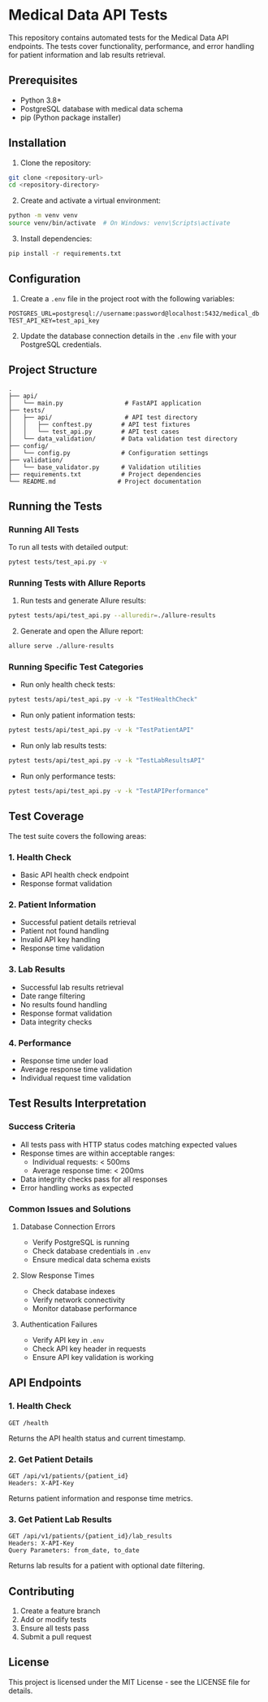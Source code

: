 # Medical Data API Tests

This repository contains automated tests for the Medical Data API endpoints. The tests cover functionality, performance, and error handling for patient information and lab results retrieval.

## Prerequisites

- Python 3.8+
- PostgreSQL database with medical data schema
- pip (Python package installer)

## Installation

1. Clone the repository:
```bash
git clone <repository-url>
cd <repository-directory>
```

2. Create and activate a virtual environment:
```bash
python -m venv venv
source venv/bin/activate  # On Windows: venv\Scripts\activate
```

3. Install dependencies:
```bash
pip install -r requirements.txt
```

## Configuration

1. Create a `.env` file in the project root with the following variables:
```env
POSTGRES_URL=postgresql://username:password@localhost:5432/medical_db
TEST_API_KEY=test_api_key
```

2. Update the database connection details in the `.env` file with your PostgreSQL credentials.

## Project Structure

```
.
├── api/
│   └── main.py                 # FastAPI application
├── tests/
│   ├── api/                    # API test directory
│   │   ├── conftest.py        # API test fixtures
│   │   └── test_api.py        # API test cases
│   └── data_validation/       # Data validation test directory
├── config/
│   └── config.py              # Configuration settings
├── validation/
│   └── base_validator.py      # Validation utilities
├── requirements.txt           # Project dependencies
└── README.md                 # Project documentation
```

## Running the Tests

### Running All Tests
To run all tests with detailed output:
```bash
pytest tests/test_api.py -v
```

### Running Tests with Allure Reports
1. Run tests and generate Allure results:
```bash
pytest tests/api/test_api.py --alluredir=./allure-results
```

2. Generate and open the Allure report:
```bash
allure serve ./allure-results
```

### Running Specific Test Categories
- Run only health check tests:
```bash
pytest tests/api/test_api.py -v -k "TestHealthCheck"
```

- Run only patient information tests:
```bash
pytest tests/api/test_api.py -v -k "TestPatientAPI"
```

- Run only lab results tests:
```bash
pytest tests/api/test_api.py -v -k "TestLabResultsAPI"
```

- Run only performance tests:
```bash
pytest tests/api/test_api.py -v -k "TestAPIPerformance"
```

## Test Coverage

The test suite covers the following areas:

### 1. Health Check
- Basic API health check endpoint
- Response format validation

### 2. Patient Information
- Successful patient details retrieval
- Patient not found handling
- Invalid API key handling
- Response time validation

### 3. Lab Results
- Successful lab results retrieval
- Date range filtering
- No results found handling
- Response format validation
- Data integrity checks

### 4. Performance
- Response time under load
- Average response time validation
- Individual request time validation

## Test Results Interpretation

### Success Criteria
- All tests pass with HTTP status codes matching expected values
- Response times are within acceptable ranges:
  - Individual requests: < 500ms
  - Average response time: < 200ms
- Data integrity checks pass for all responses
- Error handling works as expected

### Common Issues and Solutions
1. Database Connection Errors
   - Verify PostgreSQL is running
   - Check database credentials in `.env`
   - Ensure medical data schema exists

2. Slow Response Times
   - Check database indexes
   - Verify network connectivity
   - Monitor database performance

3. Authentication Failures
   - Verify API key in `.env`
   - Check API key header in requests
   - Ensure API key validation is working

## API Endpoints

### 1. Health Check
```
GET /health
```
Returns the API health status and current timestamp.

### 2. Get Patient Details
```
GET /api/v1/patients/{patient_id}
Headers: X-API-Key
```
Returns patient information and response time metrics.

### 3. Get Patient Lab Results
```
GET /api/v1/patients/{patient_id}/lab_results
Headers: X-API-Key
Query Parameters: from_date, to_date
```
Returns lab results for a patient with optional date filtering.

## Contributing

1. Create a feature branch
2. Add or modify tests
3. Ensure all tests pass
4. Submit a pull request

## License

This project is licensed under the MIT License - see the LICENSE file for details.